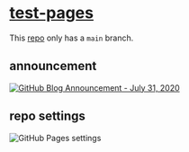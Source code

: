 # [test-pages](https://jldec.github.io/test-pages/)

This [repo](https://github.com/jldec/test-pages) only has a `main` branch.

## announcement

[![GitHub Blog Announcement - July 31, 2020](https://user-images.githubusercontent.com/849592/89877519-1c17ab00-dbb8-11ea-9d39-7af9b052b20b.png)](https://github.blog/changelog/2020-07-31-build-and-deploy-github-pages-from-any-branch-beta/)

## repo settings

![GitHub Pages settings](https://user-images.githubusercontent.com/849592/89879038-3c486980-dbba-11ea-8182-11ba8c851e57.png)